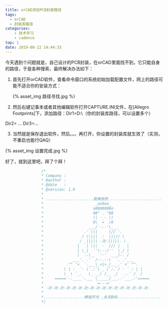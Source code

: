 ```yaml
---
title: orCAD添加PCB封装路径
tags:
  - orCAD
  - 封装库路径
categories:
    - 技术学习
    - cadence
top: 1
date: 2019-08-22 14:44:33
---
```


今天遇到个问题就是，自己设计的PCB封装，在orCAD里面找不到，它只能自身的路径，于是各种搜索，最终解决办法如下：

1. 首先打开orCAD软件，查看命令窗口的系统初始加载配置文件，网上的路径可能不适合你的安装方式：

   {% asset_img 路径寻找.jpg %}

2.   然后右键记事本或者其他编辑软件打开CAPTURE.INI文件，在[Allegro Footprints]下，添加路径：Dir1=D:\（你的封装库路径，可以设置多个）

   Dir2= ... 
   Dir3=... 

3.   当然就是保存退出软件，然后。。。再打开，你设置的封装库就生效了（实测，不重启也能行QAQ）

   {% asset_img 设置完成.jpg %}

好了，就到这里吧，拜了个拜！

```c
				/*
				* Company : 
				* @author : 
				* @date   :  
				* @version: 1.0
				* 
				* .....................我佛慈悲........................
				*                       _oo0oo_
				*                      o8888888o
				*                      88" . "88
				*                      (| -_- |)
				*                      0\  =  /0
				*                    ___/`---'\___
				*                  .' \\|     |// '.
				*                 / \\|||  :  |||// \
				*                / _||||| -卍-|||||- \
				*               |   | \\\  -  /// |   |
				*               | \_|  ''\---/''  |_/ |
				*               \  .-\__  '-'  ___/-. /
				*             ___'. .'  /--.--\  `. .'___
				*          ."" '<  `.___\_<|>_/___.' >' "".
				*         | | :  `- \`.;`\ _ /`;.`/ - ` : | |
				*         \  \ `_.   \_ __\ /__ _/   .-` /  /
				*     =====`-.____`.___ \_____/___.-`___.-'=====
				*                       `=---='
				* -卍-卍-卍-卍-卍-卍-卍-卍-卍-卍-卍-卍-卍-卍-卍-卍-卍-
				*
				*..................佛祖开光 ,永无BUG................... 
				*/

```

